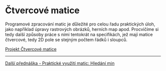 # Čtvercové matice

Programové zpracování matic je důležité pro celou řadu praktických úloh, jako například úpravy rastrových obrázků, herních map apod. Procvičíme si tedy další způsoby práce s nimi tentokrát na specifikách, jež mají matice čtvercové, tedy 2D pole se stejným počtem řádků i sloupců.

[Projekt Čtvercové matice](https://github.com/PetrVobornik/prednasky/tree/master/ZakladyCs/04-CtvercoveMatice/CtvercoveMatice)

---

[Další přednáška - Praktické využití matic: Hledání min](https://github.com/PetrVobornik/prednasky/tree/master/ZakladyCs/05-HledaniMin)
